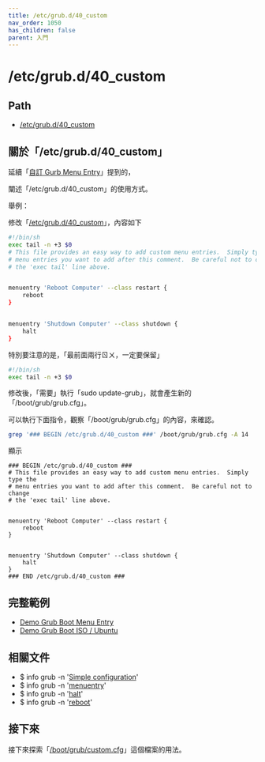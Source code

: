 ```yaml
---
title: /etc/grub.d/40_custom
nav_order: 1050
has_children: false
parent: 入門
---
```



# /etc/grub.d/40_custom


## Path

* [/etc/grub.d/40_custom](https://samwhelp.github.io/note-about-grub/read/explore/ubuntu/file/etc_grub_d_40_custom.html)


## 關於「/etc/grub.d/40_custom」

延續「[自訂 Gurb Menu Entry](https://samwhelp.github.io/note-about-grub/read/start/custom_menu_entry.html)」提到的，

闡述「/etc/grub.d/40_custom」的使用方式。

舉例：

修改「[/etc/grub.d/40_custom](https://github.com/samwhelp/note-about-grub/blob/gh-pages/_demo/prototype/boot_iso/demo_40_custom/Util/System/40_custom)」，內容如下


``` sh
#!/bin/sh
exec tail -n +3 $0
# This file provides an easy way to add custom menu entries.  Simply type the
# menu entries you want to add after this comment.  Be careful not to change
# the 'exec tail' line above.


menuentry 'Reboot Computer' --class restart {
	reboot
}


menuentry 'Shutdown Computer' --class shutdown {
	halt
}
```

特別要注意的是，「最前面兩行ㄖㄨ，一定要保留」

``` sh
#!/bin/sh
exec tail -n +3 $0
```


修改後，「需要」執行「sudo update-grub」，就會產生新的「/boot/grub/grub.cfg」。

可以執行下面指令，觀察「/boot/grub/grub.cfg」的內容，來確認。

``` sh
grep '### BEGIN /etc/grub.d/40_custom ###' /boot/grub/grub.cfg -A 14
```

顯示

```
### BEGIN /etc/grub.d/40_custom ###
# This file provides an easy way to add custom menu entries.  Simply type the
# menu entries you want to add after this comment.  Be careful not to change
# the 'exec tail' line above.


menuentry 'Reboot Computer' --class restart {
	reboot
}


menuentry 'Shutdown Computer' --class shutdown {
	halt
}
### END /etc/grub.d/40_custom ###
```


## 完整範例

* [Demo Grub Boot Menu Entry](https://github.com/samwhelp/note-about-grub/tree/gh-pages/_demo/prototype/boot_iso/demo_40_custom/Util/System)
* [Demo Grub Boot ISO / Ubuntu](https://github.com/samwhelp/note-about-grub/tree/gh-pages/_demo/prototype/boot_iso/demo_40_custom/Ubuntu/daily-live)

## 相關文件

* $ info grub -n '[Simple configuration](https://www.gnu.org/software/grub/manual/grub/html_node/Simple-configuration.html#Simple-configuration)'
* $ info grub -n '[menuentry](https://www.gnu.org/software/grub/manual/grub/html_node/menuentry.html)'
* $ info grub -n '[halt](https://www.gnu.org/software/grub/manual/grub/html_node/halt.html)'
* $ info grub -n '[reboot](https://www.gnu.org/software/grub/manual/grub/html_node/reboot.html)'


## 接下來

接下來探索「[/boot/grub/custom.cfg](https://samwhelp.github.io/note-about-grub/read/start/custom_cfg.html)」這個檔案的用法。
